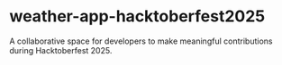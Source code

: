 # weather-app-hacktoberfest2025
A collaborative space for developers to make meaningful contributions during Hacktoberfest 2025.
